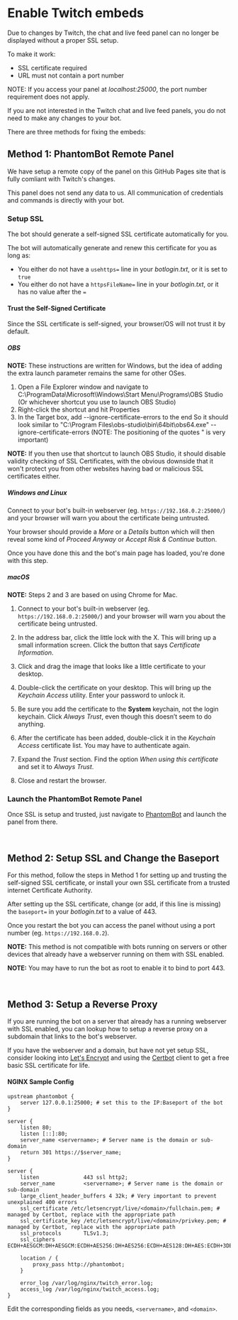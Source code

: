 # Enable Twitch embeds

Due to changes by Twitch, the chat and live feed panel can no longer be displayed without a proper SSL setup.

To make it work:
- SSL certificate required
- URL must not contain a port number

NOTE: If you access your panel at _localhost:25000_, the port number requirement does not apply.

If you are not interested in the Twitch chat and live feed panels, you do not need to make any changes to your bot.

There are three methods for fixing the embeds:

## Method 1: PhantomBot Remote Panel

We have setup a remote copy of the panel on this GitHub Pages site that is fully comliant with Twitch's changes.

This panel does not send any data to us. All communication of credentials and commands is directly with your bot.

### Setup SSL

The bot should generate a self-signed SSL certificate automatically for you.

The bot will automatically generate and renew this certificate for you as long as:
- You either do not have a `usehttps=` line in your _botlogin.txt_, or it is set to `true`
- You either do not have a `httpsFileName=` line in your _botlogin.txt_, or it has no value after the `=`

#### Trust the Self-Signed Certificate

Since the SSL certificate is self-signed, your browser/OS will not trust it by default.

##### OBS

**NOTE:** These instructions are written for Windows, but the idea of adding the extra launch parameter remains the same for other OSes.

1. Open a File Explorer window and navigate to C:\ProgramData\Microsoft\Windows\Start Menu\Programs\OBS Studio (Or whichever shortcut you use to launch OBS Studio)
2. Right-click the shortcut and hit Properties
3. In the Target box, add  --ignore-certificate-errors to the end
So it should look similar to "C:\Program Files\obs-studio\bin\64bit\obs64.exe" --ignore-certificate-errors (NOTE: The positioning of the quotes " is very important)

**NOTE:** If you then use that shortcut to launch OBS Studio, it should disable validity checking of SSL Certificates, with the obvious downside that it won't protect you from other websites having bad or malicious SSL certificates either.

##### Windows and Linux

Connect to your bot's built-in webserver (eg. `https://192.168.0.2:25000/`) and your browser will warn you about the certificate being untrusted.

Your browser should provide a _More_ or a _Details_ button which will then reveal some kind of _Proceed Anyway_ or _Accept Risk & Continue_ button.

Once you have done this and the bot's main page has loaded, you're done with this step.

##### macOS

**NOTE:** Steps 2 and 3 are based on using Chrome for Mac.

1. Connect to your bot's built-in webserver (eg. `https://192.168.0.2:25000/`) and your browser will warn you about the certificate being untrusted.

2. In the address bar, click the little lock with the X. This will bring up a small information screen. Click the button that says _Certificate Information_.

3. Click and drag the image that looks like a little certificate to your desktop.

4. Double-click the certificate on your desktop. This will bring up the _Keychain Access_ utility. Enter your password to unlock it.

5. Be sure you add the certificate to the **System** keychain, not the login keychain. Click _Always Trust_, even though this doesn’t seem to do anything.

6. After the certificate has been added, double-click it in the _Keychain Access_ certificate list. You may have to authenticate again.

7. Expand the _Trust_ section. Find the option _When using this certificate_ and set it to _Always Trust_.

8. Close and restart the browser.

### Launch the PhantomBot Remote Panel

Once SSL is setup and trusted, just navigate to [PhantomBot](https://phantombot.github.io/PhantomBot/) and launch the panel from there.

&nbsp;

## Method 2: Setup SSL and Change the Baseport

For this method, follow the steps in Method 1 for setting up and trusting the self-signed SSL certificate, or install your own SSL certificate from a trusted internet Certificate Authority.

After setting up the SSL certificate, change (or add, if this line is missing) the `baseport=` in your _botlogin.txt_ to a value of 443.

Once you restart the bot you can access the panel without using a port number (eg. `https://192.168.0.2`).

**NOTE:** This method is not compatible with bots running on servers or other devices that already have a webserver running on them with SSL enabled.

**NOTE:** You may have to run the bot as root to enable it to bind to port 443.

&nbsp;

## Method 3: Setup a Reverse Proxy

If you are running the bot on a server that already has a running webserver with SSL enabled, you can lookup how to setup a reverse proxy on a subdomain that links to the bot's webserver.

If you have the webserver and a domain, but have not yet setup SSL, consider looking into [Let's Encrypt](https://letsencrypt.org/) and using the [Certbot](https://certbot.eff.org/) client to get a free basic SSL certificate for life.

#### NGINX Sample Config

```
upstream phantombot {
    server 127.0.0.1:25000; # set this to the IP:Baseport of the bot
}

server {
    listen 80;
    listen [::]:80;
    server_name <servername>; # Server name is the domain or sub-domain
    return 301 https://$server_name;
}

server {
    listen              443 ssl http2;
    server_name         <servername>; # Server name is the domain or sub-domain
    large_client_header_buffers 4 32k; # Very important to prevent unexplained 400 errors
    ssl_certificate /etc/letsencrypt/live/<domain>/fullchain.pem; # managed by Certbot, replace with the appropriate path
    ssl_certificate_key /etc/letsencrypt/live/<domain>/privkey.pem; # managed by Certbot, replace with the appropriate path
    ssl_protocols       TLSv1.3;
    ssl_ciphers ECDH+AESGCM:DH+AESGCM:ECDH+AES256:DH+AES256:ECDH+AES128:DH+AES:ECDH+3DES:DH+3DES:RSA+AESGCM:RSA+AES:RSA+3DES:!aNULL:!MD5;
 
    location / {
        proxy_pass http://phantombot;
    }
 
    error_log /var/log/nginx/twitch_error.log;
    access_log /var/log/nginx/twitch_access.log;
}
```
Edit the corresponding fields as you needs, `<servername>`, and `<domain>`.
